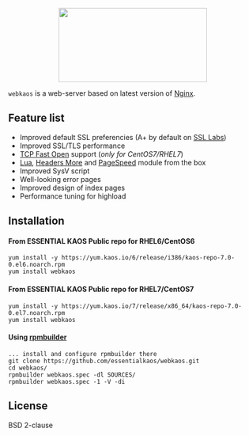 <p align="center">
<img width="300" height="150" src="https://essentialkaos.com/github/webkaos-v3.png"/>
</p>

`webkaos` is a web-server based on latest version of [Nginx](http://nginx.org).

## Feature list

* Improved default SSL preferencies (A+ by default on [SSL Labs](https://www.ssllabs.com/ssltest/))
* Improved SSL/TLS performance
* [TCP Fast Open](https://en.wikipedia.org/wiki/TCP_Fast_Open) support (_only for CentOS7/RHEL7_)
* [Lua](https://github.com/openresty/lua-nginx-module), [Headers More](https://github.com/openresty/headers-more-nginx-module) and [PageSpeed](https://github.com/pagespeed/ngx_pagespeed) module from the box
* Improved SysV script
* Well-looking error pages
* Improved design of index pages
* Performance tuning for highload

## Installation

#### From ESSENTIAL KAOS Public repo for RHEL6/CentOS6

````
yum install -y https://yum.kaos.io/6/release/i386/kaos-repo-7.0-0.el6.noarch.rpm
yum install webkaos
````

#### From ESSENTIAL KAOS Public repo for RHEL7/CentOS7

````
yum install -y https://yum.kaos.io/7/release/x86_64/kaos-repo-7.0-0.el7.noarch.rpm
yum install webkaos
````

#### Using [rpmbuilder](https://github.com/essentialkaos/rpmbuilder)

````
... install and configure rpmbuilder there
git clone https://github.com/essentialkaos/webkaos.git
cd webkaos/
rpmbuilder webkaos.spec -dl SOURCES/
rpmbuilder webkaos.spec -1 -V -di
````

## License

BSD 2-clause
